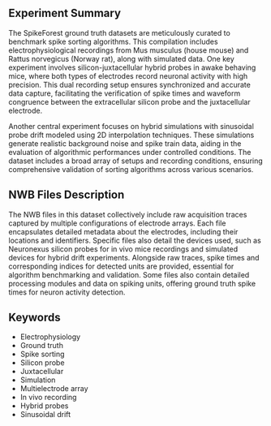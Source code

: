 ## Experiment Summary

The SpikeForest ground truth datasets are meticulously curated to benchmark spike sorting algorithms. This compilation includes electrophysiological recordings from Mus musculus (house mouse) and Rattus norvegicus (Norway rat), along with simulated data. One key experiment involves silicon-juxtacellular hybrid probes in awake behaving mice, where both types of electrodes record neuronal activity with high precision. This dual recording setup ensures synchronized and accurate data capture, facilitating the verification of spike times and waveform congruence between the extracellular silicon probe and the juxtacellular electrode.

Another central experiment focuses on hybrid simulations with sinusoidal probe drift modeled using 2D interpolation techniques. These simulations generate realistic background noise and spike train data, aiding in the evaluation of algorithmic performances under controlled conditions. The dataset includes a broad array of setups and recording conditions, ensuring comprehensive validation of sorting algorithms across various scenarios.

## NWB Files Description

The NWB files in this dataset collectively include raw acquisition traces captured by multiple configurations of electrode arrays. Each file encapsulates detailed metadata about the electrodes, including their locations and identifiers. Specific files also detail the devices used, such as Neuronexus silicon probes for in vivo mice recordings and simulated devices for hybrid drift experiments. Alongside raw traces, spike times and corresponding indices for detected units are provided, essential for algorithm benchmarking and validation. Some files also contain detailed processing modules and data on spiking units, offering ground truth spike times for neuron activity detection.

## Keywords

- Electrophysiology
- Ground truth
- Spike sorting
- Silicon probe
- Juxtacellular
- Simulation
- Multielectrode array
- In vivo recording
- Hybrid probes
- Sinusoidal drift